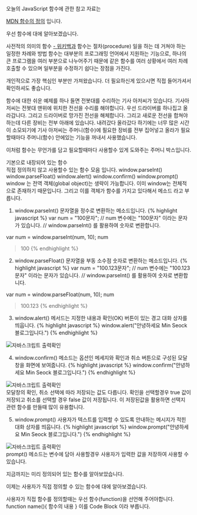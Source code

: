 오늘의  JavaScript 함수에 관한 참고 자료는 
<div class="pro-txt">
  <a href="https://developer.mozilla.org/ko/docs/Web/JavaScript/Guide/%ED%95%A8%EC%88%98" target="_balnk">MDN 함수의 정의</a> 입니다.
</div>

우선 함수에 대에 알아보겠습니다.

<div class="pro-txt">
사전적의 의미의 함수 
  <a href="https://ko.wikipedia.org/wiki/%ED%95%A8%EC%88%98_(%ED%94%84%EB%A1%9C%EA%B7%B8%EB%9E%98%EB%B0%8D)" target="_balnk"> - 위키백과</a>
함수는 절차(procedure) 일을 하는 데 거쳐야 하는 일정한 차례와 방법
함수는 대부분의 프로그래밍 언어에서 지원하는 기능으로, 하나의 큰 프로그램을 여러 부분으로 나누어주기 때문에 같은 함수를 여러 상황에서 여러 차례 호출할 수 있으며 일부분을 수정하기 쉽다는 장점을 가진다.
</div>

개인적으로 가장 핵심인 부분만 가져왔습니다.
더 필요하신게 있으시면 직접 들어가셔서 확인하셔도 좋습니다.

함수에 대한 쉬운 예제를 하나 들면
전봇대를 수리하는 기사 아저씨가 있습니다.
기사아저씨는 전봇대 맨위에 위치한 전선을 수리를 해야합니다.
우선 드라이버를 하나집고 올라갑니다. 그리고 드라이버로 망가진 전선을 해체합니다.
그리고 새로운 전선을 합쳐야하는데 다른 장비는 전부 아래에 있습니다.
내려갔다 올라갔다 하기에는 너무 많은 시간이 소모되기에 기사 아저씨는 
주머니(함수)에 필요한 장비를 전부 집어넣고 올라가 필요할때마다 
주머니(함수) 안에있는 기능을 꺼내서 사용했습니다.

이처럼 함수는 무언가를 담고 필요할때마다 사용할수 있게 도와주는 주머니 박스입니다.

<div class="small-title">기본으로 내장되어 있는 함수</div>
직접 정의하지 않고 사용할수 있는 함수 모음 입니다.
window.parseInt()
window.parseFloat()
window.alert()
window.confirm()
window.prompt()
window 는 전역 객체(global object)는 생략이 가능합니다. 
이미 window는 전체적으로 존재하기 때문입니다. 
그리고 이를 객체가 함수를 가지고 있다해서 메소드 라고 부릅니다. 

1. window.parseInt() 문자열을 정수로 변환하는 메소드입니다.
{% highlight javascript %}
 var num = "100문자";
 // num 변수에는 "100문자" 이라는 문자가 있습니다.
 // window.parseInt() 를 활용하여 숫자로 변환합니다.
 
 var num = window.parseInt(num, 10);
 num
 > 100
{% endhighlight %}

2. window.parseFloat() 문자열을 부동 소수점 숫자로 변환하는 메소드입니다.
{% highlight javascript %}
 var num = "100.123문자";
 // num 변수에는 "100.123문자" 이라는 문자가 있습니다.
 // window.parseInt() 를 활용하여 숫자로 변환합니다.
 
 var num = window.parseFloat(num, 10);
 num
 > 100.123
{% endhighlight %}

3. window.alert() 메서드는 지정한 내용과 확인(OK) 버튼이 있는 경고 대화 상자를 띄웁니다.
{% highlight javascript %}
 window.alert("안녕하세요 Min Seock 블로그입니다.")
{% endhighlight %}
<div class="img-box">
  <img src="{{ site.baseurl }}/static/img/post/2018-09-01-1.png" alt="자바스크립트 출력확인" />
</div>

4. window.confirm() 메소드는 옵션인 메세지와 확인과 취소 버튼으로 구성된 모달창을 화면에 보여줍니다. 
{% highlight javascript %}
 window.confirm("안녕하세요 Min Seock 블로그입니다.")
{% endhighlight %}
<div class="img-box">
  <img src="{{ site.baseurl }}/static/img/post/2018-09-01-2.png" alt="자바스크립트 출력확인" />
</div>
모달창의 확인, 취소 선택에 따라 저장되는 값도 다릅니다. 
확인을 선택할경우 true 값이 저장되고
취소를 선택할 경우 false 값이 저장됩니다.
이 저장된값을 활용하면 선택지 관련 함수를 만들때 많이 유용합니다.

5. window.prompt() 사용자가 텍스트를 입력할 수 있도록 안내하는 메시지가 적힌 대화 상자를 띄웁니다.
{% highlight javascript %}
 window.prompt("안녕하세요 Min Seock 블로그입니다.")
{% endhighlight %}
<div class="img-box">
  <img src="{{ site.baseurl }}/static/img/post/2018-09-01-3.png" alt="자바스크립트 출력확인" />
</div>
prompt() 메소드는 변수에 담아 사용할경우 사용자가 입력한 값을 저장하여 사용할 수 있습니다.

지금까지는 미리 정의되어 있는 함수를 알아보았습니다.

이제는 사용자가 직접 정의할 수 있는 함수에 대에 알아보겠습니다.

사용자가 직접 함수를 정의할때는 우선 함수(function)을 선언해 주어야합니다.
function name(){
   함수의 내용
}
이를 Code Block 이라 부릅니다.
